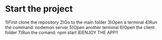 # Start the project
1)First clone the repository
2)Go to the main folder
3)Open a terminal
4)Run the command: nodemon server
5)Open another terminal
6)Open the client folder
7)Run the comand: npm start
8)ENJOY THE APP!!